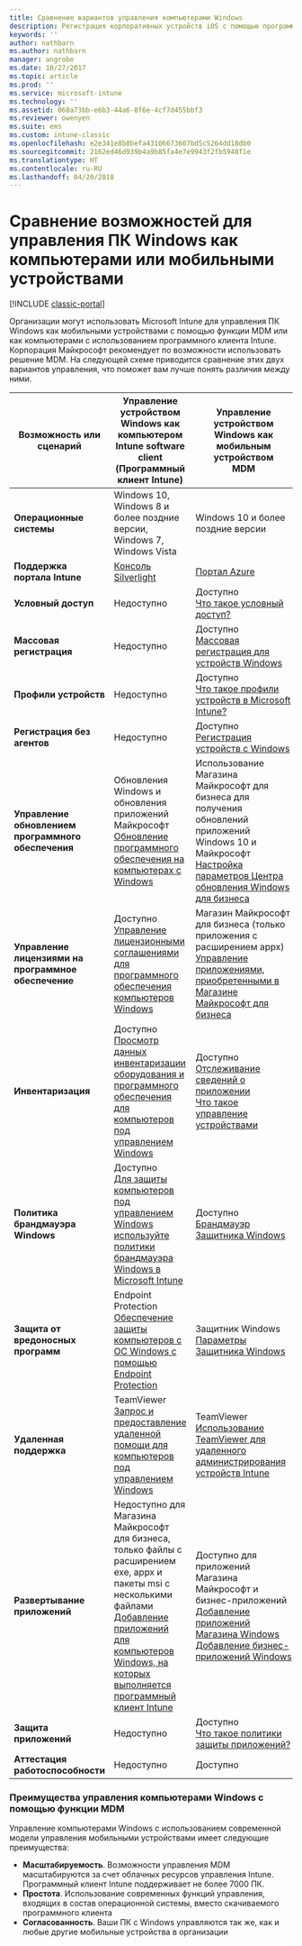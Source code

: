 ```yaml
---
title: Сравнение вариантов управления компьютерами Windows
description: Регистрация корпоративных устройств iOS с помощью программы регистрации устройств Apple (DEP) или Apple Configurator.
keywords: ''
author: nathbarn
ms.author: nathbarn
manager: angrobe
ms.date: 10/27/2017
ms.topic: article
ms.prod: ''
ms.service: microsoft-intune
ms.technology: ''
ms.assetid: 068a73bb-e6b3-44a6-8f6e-4cf7d455bbf3
ms.reviewer: owenyen
ms.suite: ems
ms.custom: intune-classic
ms.openlocfilehash: e2e341e8b8befa43106673607bd5c5264dd18db0
ms.sourcegitcommit: 2162ed46d939b4a9b85fa4e7e9943f2fb5948f1e
ms.translationtype: HT
ms.contentlocale: ru-RU
ms.lasthandoff: 04/20/2018
---
```

# <a name="compare-managing-windows-pcs-as-computers-or-mobile-devices"></a>Сравнение возможностей для управления ПК Windows как компьютерами или мобильными устройствами

[!INCLUDE [classic-portal](../includes/classic-portal.md)]

Организации могут использовать Microsoft Intune для управления ПК Windows как мобильными устройствами с помощью функции MDM или как компьютерами с использованием программного клиента Intune.  Корпорация Майкрософт рекомендует по возможности использовать решение MDM. На следующей схеме приводится сравнение этих двух вариантов управления, что поможет вам лучше понять различия между ними.

|**Возможность или сценарий** |**Управление устройством Windows как компьютером**<br>Intune software client (Программный клиент Intune) | **Управление устройством Windows как мобильным устройством**<br>MDM |
|--------------|-------------------------------|-------------------------------|
|**Операционные системы** |Windows 10, Windows 8 и более поздние версии, Windows 7, Windows Vista | Windows 10 и более поздние версии |
|**Поддержка портала Intune** |[Консоль Silverlight](https://manage.microsoft.com)|[Портал Azure](https://portal.azure.com) |
|**Условный доступ**|Недоступно|Доступно <br>[Что такое условный доступ?](https://docs.microsoft.com/intune-azure/conditional-access/what-is-conditional-access)|
|**Массовая регистрация**|Недоступно|Доступно <br>[Массовая регистрация для устройств Windows](https://docs.microsoft.com/intune-azure/enroll-devices/bulk-enroll-windows)|
|**Профили устройств**|Недоступно|Доступно <br>[Что такое профили устройств в Microsoft Intune?](https://docs.microsoft.com/intune-azure/configure-devices/what-are-device-profiles)|
|**Регистрация без агентов**|Недоступно |Доступно<br>[Регистрация устройств с Windows](https://docs.microsoft.com/intune-azure/enroll-devices/enroll-windows-devices)|
|**Управление обновлением программного обеспечения**| Обновления Windows и обновления приложений Майкрософт<br>[Обновление программного обеспечения на компьютерах с Windows](https://docs.microsoft.com/intune/deploy-use/keep-windows-pcs-up-to-date-with-software-updates-in-microsoft-intune)|Использование Магазина Майкрософт для бизнеса для получения обновлений приложений Windows 10 и Майкрософт<br> [Настройка параметров Центра обновления Windows для бизнеса](https://docs.microsoft.com/intune-azure/configure-devices/how-to-configure-windows-update-for-business) |
|**Управление лицензиями на программное обеспечение**|Доступно <br>[Управление лицензионными соглашениями для программного обеспечения компьютеров Windows](https://docs.microsoft.com/intune/deploy-use/manage-license-agreements-for-windows-pc-software-in-microsoft-intune)|Магазин Майкрософт для бизнеса (только приложения с расширением appx)<br>[Управление приложениями, приобретенными в Магазине Майкрософт для бизнеса](https://docs.microsoft.com/intune-azure/manage-apps/wsfb-apps)|
|**Инвентаризация**|Доступно <br>[Просмотр данных инвентаризации оборудования и программного обеспечения для компьютеров под управлением Windows](https://docs.microsoft.com/intune/deploy-use/view-hardware-and-software-inventory-for-windows-pcs-in-microsoft-intune)|Доступно <br>[Отслеживание сведений о приложении](https://docs.microsoft.com/intune/apps-monitor)<br>[Что такое управление устройствами](https://docs.microsoft.com/intune/device-management)|
|**Политика брандмауэра Windows**|Доступно <br>[Для защиты компьютеров под управлением Windows используйте политики брандмауэра Windows в Microsoft Intune](https://docs.microsoft.com/intune/deploy-use/help-protect-windows-pcs-using-windows-firewall-policies-in-microsoft-intune) |Доступно <br>[Брандмауэр Защитника Windows](https://docs.microsoft.com/en-us/intune/endpoint-protection-windows-10#windows-defender-firewall)|
|**Защита от вредоносных программ**|Endpoint Protection<br>[Обеспечение защиты компьютеров с ОС Windows с помощью Endpoint Protection](https://docs.microsoft.com/intune/deploy-use/help-secure-windows-pcs-with-endpoint-protection-for-microsoft-intune)|Защитник Windows<br>[Параметры Защитника Windows](https://docs.microsoft.com/intune-azure/configure-devices/custom-for-windows-10#windows-defender-settings)|
|**Удаленная поддержка** |TeamViewer<br>[Запрос и предоставление удаленной помощи для компьютеров под управлением Windows](https://docs.microsoft.com/intune/deploy-use/request-and-provide-remote-assistance-for-windows-pcs-in-microsoft-intune)|TeamViewer<br> [Использование TeamViewer для удаленного администрирования устройств Intune](https://docs.microsoft.com/en-us/intune/device-profile-android-teamviewer) |
|**Развертывание приложений** | Недоступно для Магазина Майкрософт для бизнеса,<br>только файлы с расширением exe, appx и пакеты msi с несколькими файлами<br>[Добавление приложений для компьютеров Windows, на которых выполняется программный клиент Intune](https://docs.microsoft.com/intune/deploy-use/add-apps-for-windows-pcs-in-microsoft-intune)|Доступно для приложений Магазина Майкрософт и бизнес-приложений<br>[Добавление приложений Магазина Windows](https://docs.microsoft.com/intune/store-apps-windows)<br>[Добавление бизнес-приложений Windows](https://docs.microsoft.com/intune/lob-apps-windows)|
|**Защита приложений**|Недоступно|Доступно <br>[Что такое политики защиты приложений?](https://docs.microsoft.com/intune-azure/manage-apps/what-is-app-protection-policy)|
|**Аттестация работоспособности**|Недоступно|Доступно|


### <a name="advantages-of-mdm-windows-pc-management"></a>Преимущества управления компьютерами Windows с помощью функции MDM
Управление компьютерами Windows с использованием современной модели управления мобильными устройствами имеет следующие преимущества:
- **Масштабируемость**. Возможности управления MDM масштабируются за счет облачных ресурсов управления Intune. Программный клиент Intune поддерживает не более 7000 ПК.
- **Простота**. Использование современных функций управления, входящих в состав операционной системы, вместо скачиваемого программного клиента
- **Согласованность**. Ваши ПК с Windows управляются так же, как и любые другие мобильные устройства в организации
<!-- - **Cloud optimization** - -->
